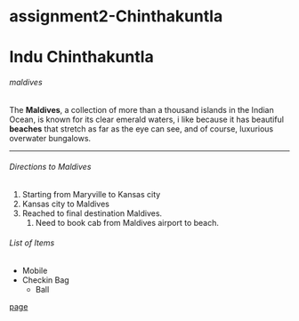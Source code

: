 # assignment2-Chinthakuntla
# Indu Chinthakuntla
###### maldives
The **Maldives**, a collection of more than a thousand islands in the Indian Ocean, is known for its clear emerald waters, i like because it has beautiful **beaches** that stretch as far as the eye can see, and of course, luxurious overwater bungalows.
***
###### Directions to Maldives
1. Starting from Maryville to Kansas city
2. Kansas city to Maldives
3. Reached to final destination Maldives.
    1. Need to book cab from Maldives airport to beach.
###### List of Items
* Mobile
* Checkin Bag
    * Ball

[page](AboutMe.md)

        
